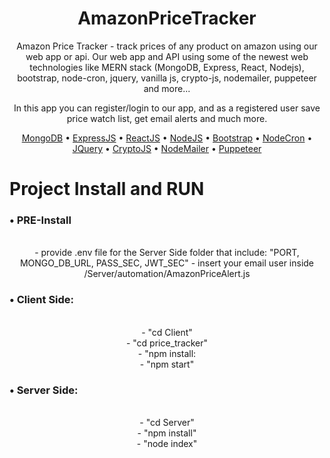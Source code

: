 
<div align="center">

# AmazonPriceTracker

Amazon Price Tracker - track prices of any product on amazon using our web app or api. Our web app and API
using some of the newest web technologies like MERN stack (MongoDB, Express, React, Nodejs), bootstrap, node-cron, 
jquery, vanilla js, crypto-js, nodemailer, puppeteer and more...

In this app you can register/login to our app, and as a registered user save price watch list, get email alerts and much more.

[MongoDB](https://www.mongodb.com/) •
[ExpressJS](https://expressjs.com/) •
[ReactJS](https://reactjs.org/) •
[NodeJS](https://nodejs.org/en/) •
[Bootstrap](https://getbootstrap.com/) •
[NodeCron](https://www.npmjs.com/package/node-cron) •
[JQuery](https://jquery.com/) •
[CryptoJS](https://www.npmjs.com/package/crypto-js) •
[NodeMailer](https://nodemailer.com/about/) •
[Puppeteer](https://pptr.dev/)

</div>

# Project Install and RUN
<h3>• PRE-Install</h3><br>
<div align="center">
  - provide .env file for the Server Side folder that include:
    "PORT, MONGO_DB_URL, PASS_SEC, JWT_SEC"
  - insert your email user inside /Server/automation/AmazonPriceAlert.js
</div>
<h3>• Client Side:</h3><br>
<div align="center">
  - "cd Client"<br>
  - "cd price_tracker"<br>
  - "npm install:<br>
  - "npm start"<br>
</div>
<h3>• Server Side:</h3><br>
<div align="center">
  - "cd Server"<br>
  - "npm install"<br>
  - "node index"<br>
</div>

